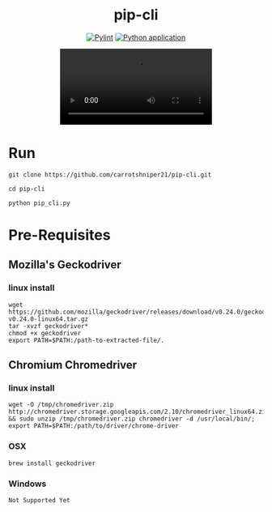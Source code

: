 <div align="center">

# pip-cli 

[![Pylint](https://github.com/4cecoder/pip-cli/actions/workflows/pylint.yml/badge.svg?branch=main)](https://github.com/4cecoder/pip-cli/actions/workflows/pylint.yml)
[![Python application](https://github.com/4cecoder/pip-cli/actions/workflows/python-app.yml/badge.svg)](https://github.com/4cecoder/pip-cli/actions/workflows/python-app.yml)


<video src="https://user-images.githubusercontent.com/88108711/203481427-eaaa4480-966e-462e-a2dd-8125382319ab.mp4">
  
<video/>

</div>
  
# Run 
  `git clone https://github.com/carrotshniper21/pip-cli.git`
  
  `cd pip-cli`
  
  `python pip_cli.py`

# Pre-Requisites

## Mozilla's Geckodriver
### linux install
```shell
wget https://github.com/mozilla/geckodriver/releases/download/v0.24.0/geckodriver-v0.24.0-linux64.tar.gz
tar -xvzf geckodriver*
chmod +x geckodriver
export PATH=$PATH:/path-to-extracted-file/.
```
## Chromium Chromedriver
### linux install
```sudo apt-get install unzip;
wget -O /tmp/chromedriver.zip http://chromedriver.storage.googleapis.com/2.10/chromedriver_linux64.zip && sudo unzip /tmp/chromedriver.zip chromedriver -d /usr/local/bin/;
export PATH=$PATH:/path/to/driver/chrome-driver
```

### OSX
`brew install geckodriver`

### Windows
`Not Supported Yet`

